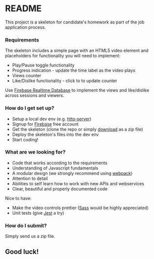 # README #

This project is a skeleton for candidate's homework as part of the job application process.

### Requirements ###
The skeleton includes a simple page with an HTML5 video element and placeholders for functionality you will need to implement: 

* Play/Pause toggle functionality
* Progress indication - update the time label as the video plays
* Views counter
* Like/Dislike functionality - click to to update counter

Use [Firebase Realtime Database](https://firebase.google.com/products/realtime-database/) to implement the views and like/dislike across sessions and viewers.

### How do I get set up? ###

* Setup a local dev env (e.g. [http-server](https://www.npmjs.com/package/http-server))
* Signup for [Firebase](https://www.firebase.com/) free account
* Get the skeleton (clone the repo or simply [download](https://bitbucket.org/interludedevs/candidatehomework/downloads) as a zip file)
* Deploy the skeleton's files into the dev env
* Start coding!

### What are we looking for? ###

* Code that works according to the requirements
* Understanding of Javascript fundamentals
* A modular design (we strongly recommend using [webpack](https://webpack.github.io/))
* Attention to detail
* Abilities to self learn how to work with new APIs and webservices
* Clear, beautiful and properly documented code

Nice to have:

* Make the video controls prettier ([Sass](https://sass-lang.com/) would be highly appreciated)  
* Unit tests (give [Jest](https://jestjs.io/) a try)


### How do I submit? ###

Simply send us a zip file.

## Good luck! ##